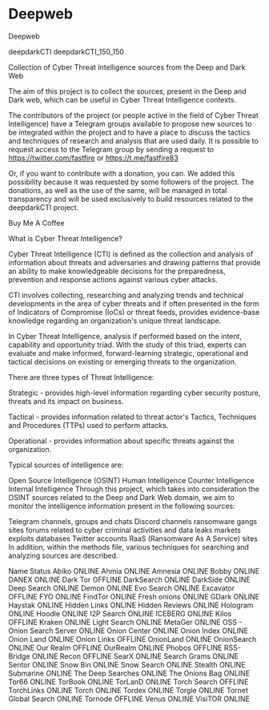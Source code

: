 # Deepweb
Deepweb

deepdarkCTI
deepdarkCTI_150_150

Collection of Cyber Threat Intelligence sources from the Deep and Dark Web

The aim of this project is to collect the sources, present in the Deep and Dark web, which can be useful in Cyber Threat Intelligence contexts.

The contributors of the project (or people active in the field of Cyber Threat Intelligence) have a Telegram groups available to propose new sources to be integrated within the project and to have a place to discuss the tactics and techniques of research and analysis that are used daily. It is possible to request access to the Telegram group by sending a request to https://twitter.com/fastfire or https://t.me/fastfire83

Or, if you want to contribute with a donation, you can. We added this possibility because it was requested by some followers of the project. The donations, as well as the use of the same, will be managed in total transparency and will be used exclusively to build resources related to the deepdarkCTI project.

Buy Me A Coffee

What is Cyber Threat Intelligence?

Cyber Threat Intelligence (CTI) is defined as the collection and analysis of information about threats and adversaries and drawing patterns that provide an ability to make knowledgeable decisions for the preparedness, prevention and response actions against various cyber attacks.

CTI involves collecting, researching and analyzing trends and technical developments in the area of cyber threats and if often presented in the form of Indicators of Compromise (IoCs) or threat feeds, provides evidence-base knowledge regarding an organization's unique threat landscape.

In Cyber Threat Intelligence, analysis if performed based on the intent, capability and opportunity triad. With the study of this triad, experts can evaluate and make informed, forward-learning strategic, operational and tactical decisions on existing or emerging threats to the organization.

There are three types of Threat Intelligence:

Strategic - provides high-level information regarding cyber security posture, threats and its impact on business.

Tactical - provides information related to threat actor's Tactics, Techniques and Procedures (TTPs) used to perform attacks.

Operational - provides information about specific threats against the organization.

Typical sources of intelligence are:

Open Source Intelligence (OSINT)
Human Intelligence
Counter Intelligence
Internal Intelligence
Through this project, which takes into consideration the OSINT sources related to the Deep and Dark Web domain, we aim to monitor the intelligence information present in the following sources:

Telegram channels, groups and chats
Discord channels
ransomware gangs sites
forums related to cyber criminal activities and data leaks
markets
exploits databases
Twitter accounts
RaaS (Ransomware As A Service) sites
In addition, within the methods file, various techniques for searching and analyzing sources are described.

Name	Status
Abiko	ONLINE
Ahmia	ONLINE
Amnesia	ONLINE
Bobby	ONLINE
DANEX	ONLINE
Dark Tor	OFFLINE
DarkSearch	ONLINE
DarkSide	ONLINE
Deep Search	ONLINE
Demon	ONLINE
Evo Search	ONLINE
Excavator	OFFLINE
FYO	ONLINE
FindTor	ONLINE
Fresh onions	ONLINE
GDark	ONLINE
Haystak	ONLINE
Hidden Links	ONLINE
Hidden Reviews	ONLINE
Hologram	ONLINE
Hoodle	ONLINE
I2P Search	ONLINE
ICEBERG	ONLINE
Kilos	OFFLINE
Kraken	ONLINE
Light Search	ONLINE
MetaGer	ONLINE
OSS - Onion Search Server	ONLINE
Onion Center	ONLINE
Onion Index	ONLINE
Onion Land	ONLINE
Onion Links	OFFLINE
OnionLand	ONLINE
OnionSearch	ONLINE
Our Realm	OFFLINE
OurRealm	ONLINE
Phobos	OFFLINE
RSS-Bridge	ONLINE
Recon	OFFLINE
SearX	ONLINE
Search Grams	ONLINE
Sentor	ONLINE
Snow Bin	ONLINE
Snow Search	ONLINE
Stealth	ONLINE
Submarine	ONLINE
The Deep Searches	ONLINE
The Onions Bag	ONLINE
Tor66	ONLINE
TorBook	ONLINE
TorLanD	ONLINE
Torch Search	OFFLINE
TorchLinks	ONLINE
Torch	ONLINE
Tordex	ONLINE
Torgle	ONLINE
Tornet Global Search	ONLINE
Tornode	OFFLINE
Venus	ONLINE
VisiTOR	ONLINE
